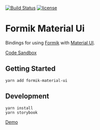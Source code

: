 [![Build Status](https://travis-ci.org/stackworx/formik-material-ui.svg?branch=master)](https://travis-ci.org/stackworx/formik-material-ui)
[![license](https://badgen.now.sh/badge/license/MIT)](./LICENSE)

# Formik Material Ui

Bindings for using [Formik](https://github.com/jaredpalmer/formik) with [Material UI](https://material-ui.com/).

[Code Sandbox](https://codesandbox.io/s/z65oq5q9y3)

## Getting Started

    yarn add formik-material-ui

## Development

    yarn install
    yarn storybook

[Demo](https://stackworx.github.io/formik-material-ui)
